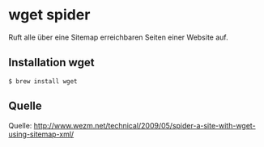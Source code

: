 # wget spider

Ruft alle über eine Sitemap erreichbaren Seiten einer Website auf.

## Installation wget

    $ brew install wget

## Quelle

Quelle: http://www.wezm.net/technical/2009/05/spider-a-site-with-wget-using-sitemap-xml/

